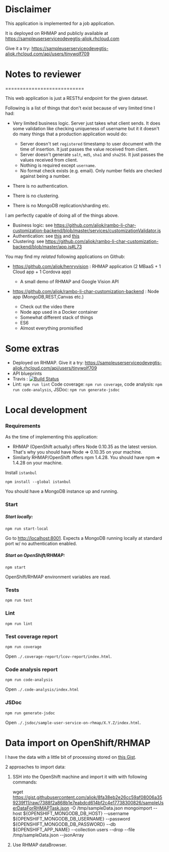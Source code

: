 Disclaimer
===========================

This application is implemented for a job application.

It is deployed on RHMAP and publicly available at <https://sampleuserserviceodevegtis-aliok.rhcloud.com>

Give it a try: <https://sampleuserserviceodevegtis-aliok.rhcloud.com/api/users/tinywolf709>

# Notes to reviewer
===========================

This web application is just a RESTful endpoint for the given dataset.

Following is a list of things that don't exist because of very limited time I had:

* Very limited business logic. Server just takes what client sends. It does some validation
  like checking uniqueness of username but it it doesn't do many things that a production
  application would do:
  * Server doesn't set `registered` timestamp to user document with the time of insertion.
    It just passes the value received from client.
  * Server doesn't generate `salt`, `md5`, `sha1` and `sha256`. It just passes the values received
    from client.
  * Nothing is required except `username`.
  * No format check exists (e.g. email). Only number fields are checked against being a number.

* There is no authentication.

* There is no clustering.

* There is no MongoDB replication/sharding etc.


I am perfectly capable of doing all of the things above.

* Business logic: see <https://github.com/aliok/rambo-li-char-customization-backend/blob/master/services/customizationValidator.js>
* Authentication: see [this](https://github.com/aliok/rambo-li-char-customization-backend/blob/master/routes/v1/login.js)
  and [this](https://github.com/aliok/rambo-li-char-customization-backend/blob/master/middlewares/v1/authenticate.js)
* Clustering: see <https://github.com/aliok/rambo-li-char-customization-backend/blob/master/app.js#L73>



You may find my _related_ following applications on Github:

* <https://github.com/aliok/henryvision> : RHMAP application (2 MBaaS + 1 Cloud app + 1 Cordova app)
  * A small demo of RHMAP and Google Vision API

* <https://github.com/aliok/rambo-li-char-customization-backend> : Node app (MongoDB,REST,Canvas etc.)
  * Check out the video there
  * Node app used in a Docker container
  * Somewhat different stack of things
  * ES6
  * Almost everything promisified



Some extras
==================================================

* Deployed on RHMAP. Give it a try: <https://sampleuserserviceodevegtis-aliok.rhcloud.com/api/users/tinywolf709>
* API blueprints
* Travis : [![Build Status](https://travis-ci.org/aliok/sample-user-service-on-rhmap.svg?branch=master)](https://travis-ci.org/aliok/sample-user-service-on-rhmap)
* Lint: `npm run lint` Code coverage: `npm run coverage`, code analysis: `npm run code-analysis`, JSDoc: `npm run generate-jsdoc`


Local development
===========================================

### Requirements

As the time of implementing this application:

* RHMAP (OpenShift actually) offers Node 0.10.35 as the latest version. That's why you
  should have Node => 0.10.35 on your machine.
* Similarly RHMAP/OpenShift offers npm 1.4.28. You should have npm => 1.4.28 on your machine.

Install `istanbul`

    npm install --global istanbul

You should have a MongoDB instance up and running.

### Start

##### Start locally:

    npm run start-local

Go to <http://localhost:8001>.
Expects a MongoDB running locally at standard port w/ no authentication enabled.

##### Start on OpenShift/RHMAP:

    npm start

OpenShift/RHMAP environment variables are read.


### Tests

    npm run test

### Lint

    npm run lint

### Test coverage report

    npm run coverage

Open `./.coverage-report/lcov-report/index.html`.

### Code analysis report

    npm run code-analysis

Open `./.code-analysis/index.html`

### JSDoc

    npm run generate-jsdoc

Open `./.jsdoc/sample-user-service-on-rhmap/X.Y.Z/index.html`.


# Data import on OpenShift/RHMAP


I have the data with a little bit of processing stored on [this Gist](https://gist.github.com/aliok/8fa38eb2e26cc59af08006a359239f11/).

2 approaches to import data:

1. SSH into the OpenShift machine and import it with with following commands:


    wget https://gist.githubusercontent.com/aliok/8fa38eb2e26cc59af08006a359239f11/raw/7388f2a868b1e7eabdcd614bf2c4e17738300826/sampleUserDataForRHMAPTask.json -O /tmp/sampleData.json
    mongoimport --host ${OPENSHIFT_MONGODB_DB_HOST} --username ${OPENSHIFT_MONGODB_DB_USERNAME} --password ${OPENSHIFT_MONGODB_DB_PASSWORD} --db ${OPENSHIFT_APP_NAME} --collection users --drop --file /tmp/sampleData.json --jsonArray

2. Use RHMAP dataBrowser.

